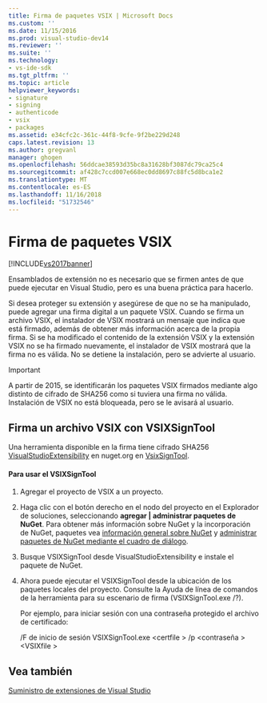 ```yaml
---
title: Firma de paquetes VSIX | Microsoft Docs
ms.custom: ''
ms.date: 11/15/2016
ms.prod: visual-studio-dev14
ms.reviewer: ''
ms.suite: ''
ms.technology:
- vs-ide-sdk
ms.tgt_pltfrm: ''
ms.topic: article
helpviewer_keywords:
- signature
- signing
- authenticode
- vsix
- packages
ms.assetid: e34cfc2c-361c-44f8-9cfe-9f2be229d248
caps.latest.revision: 13
ms.author: gregvanl
manager: ghogen
ms.openlocfilehash: 56ddcae38593d35bc8a31628bf3087dc79ca25c4
ms.sourcegitcommit: af428c7ccd007e668ec0dd8697c88fc5d8bca1e2
ms.translationtype: MT
ms.contentlocale: es-ES
ms.lasthandoff: 11/16/2018
ms.locfileid: "51732546"
---
```

# <a name="signing-vsix-packages"></a>Firma de paquetes VSIX
[!INCLUDE[vs2017banner](../includes/vs2017banner.md)]

Ensamblados de extensión no es necesario que se firmen antes de que puede ejecutar en Visual Studio, pero es una buena práctica para hacerlo.  
  
 Si desea proteger su extensión y asegúrese de que no se ha manipulado, puede agregar una firma digital a un paquete VSIX. Cuando se firma un archivo VSIX, el instalador de VSIX mostrará un mensaje que indica que está firmado, además de obtener más información acerca de la propia firma. Si se ha modificado el contenido de la extensión VSIX y la extensión VSIX no se ha firmado nuevamente, el instalador de VSIX mostrará que la firma no es válida. No se detiene la instalación, pero se advierte al usuario.  
  
> [!IMPORTANT]
>  A partir de 2015, se identificarán los paquetes VSIX firmados mediante algo distinto de cifrado de SHA256 como si tuviera una firma no válida. Instalación de VSIX no está bloqueada, pero se le avisará al usuario.  
  
## <a name="signing-a-vsix-with-vsixsigntool"></a>Firma un archivo VSIX con VSIXSignTool  
 Una herramienta disponible en la firma tiene cifrado SHA256 [VisualStudioExtensibility](http://www.nuget.org/profiles/VisualStudioExtensibility) en nuget.org en [VsixSignTool](http://www.nuget.org/packages/Microsoft.VSSDK.Vsixsigntool).  
  
#### <a name="to-use-the-vsixsigntool"></a>Para usar el VSIXSignTool  
  
1. Agregar el proyecto de VSIX a un proyecto.  
  
2. Haga clic con el botón derecho en el nodo del proyecto en el Explorador de soluciones, seleccionando **agregar &#124; administrar paquetes de NuGet**.  Para obtener más información sobre NuGet y la incorporación de NuGet, paquetes vea [información general sobre NuGet](http://docs.nuget.org/) y [administrar paquetes de NuGet mediante el cuadro de diálogo](http://docs.nuget.org/Consume/Package-Manager-Dialog).  
  
3. Busque VSIXSignTool desde VisualStudioExtensibility e instale el paquete de NuGet.  
  
4. Ahora puede ejecutar el VSIXSignTool desde la ubicación de los paquetes locales del proyecto. Consulte la Ayuda de línea de comandos de la herramienta para su escenario de firma (VSIXSignTool.exe /?).  
  
   Por ejemplo, para iniciar sesión con una contraseña protegido el archivo de certificado:  
  
   /F de inicio de sesión VSIXSignTool.exe \<certfile > /p \<contraseña > \<VSIXfile >  
  
## <a name="see-also"></a>Vea también  
 [Suministro de extensiones de Visual Studio](../extensibility/shipping-visual-studio-extensions.md)

